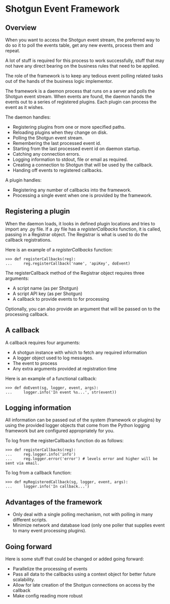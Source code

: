 Shotgun Event Framework
=======================

Overview
--------

When you want to access the Shotgun event stream, the preferred way to do so it
to poll the events table, get any new events, process them and repeat.

A lot of stuff is required for this process to work successfully, stuff that may
not have any direct bearing on the business rules that need to be applied.

The role of the framework is to keep any tedious event polling related tasks out
of the hands of the business logic implementor.

The framework is a daemon process that runs on a server and polls the Shotgun
event stream. When events are found, the daemon hands the events out to a series
of registered plugins. Each plugin can process the event as it wishes.

The daemon handles:

- Registering plugins from one or more specified paths.
- Reloading plugins when they change on disk.
- Polling the Shotgun event stream.
- Remembering the last processed event id.
- Starting from the last processed event id on daemon startup.
- Catching any connection errors.
- Logging information to stdout, file or email as required.
- Creating a connection to Shotgun that will be used by the callback.
- Handing off events to registered callbacks.

A plugin handles:

- Registering any number of callbacks into the framework.
- Processing a single event when one is provided by the framework.

Registering a plugin
--------------------

When the daemon loads, it looks in defined plugin locations and tries to import
any .py file. If a .py file has a *registerCallbacks* function, it is called,
passing in a Registrar object. The Registrar is what is used to do the callback
registrations.

Here is an example of a *registerCallbacks* function:

	>>> def registerCallbacks(reg):
	...     reg.registerCallback('name', 'apiKey', doEvent)

The registerCallback method of the Registrar object requires three arguments:

- A script name (as per Shotgun)
- A script API key (as per Shotgun)
- A callback to provide events to for processing

Optionally, you can also provide an argument that will be passed on to the
processing callback.

A callback
----------

A callback requires four arguments:

- A shotgun instance with which to fetch any required information
- A logger object used to log messages.
- The event to process
- Any extra arguments provided at registration time

Here is an example of a functional callback:

	>>> def doEvent(sg, logger, event, args):
	...     logger.info('In event %s...', str(event))

Logging information
-------------------

All information can be passed out of the system (framework or plugins) by using
the provided logger objects that come from the Python logging framework but are
configured appropriately for you.

To log from the registerCallbacks function do as follows:

	>>> def registerCallbacks(reg):
	...     reg.logger.info('info')
	...     reg.logger.error('error') # levels error and higher will be sent via email.

To log from a callback function:

	>>> def myRegisteredCallback(sg, logger, event, args):
	...     logger.info('In callback...')

Advantages of the framework
---------------------------

- Only deal with a single polling mechanism, not with polling in many different
  scripts.
- Minimize network and database load (only one poller that supplies event to
  many event processing plugins).

Going forward
-------------

Here is some stuff that could be changed or added going forward:

- Parallelize the processing of events
- Pass all data to the callbacks using a context object for better future
  scalability.
- Allow for late creation of the Shotgun connections on access by the callback
- Make config reading more robust
